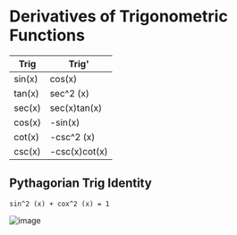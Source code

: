 # Derivatives of Trigonometric Functions

| Trig     | Trig'         |
|----------|---------------|
| sin(x)   | cos(x)        |
| tan(x)   | sec^2 (x)     |
| sec(x)   | sec(x)tan(x)  |
| cos(x)   | -sin(x)       |
| cot(x)   | -csc^2 (x)    |
| csc(x)   | -csc(x)cot(x) |

## Pythagorian Trig Identity
`sin^2 (x) + cox^2 (x) = 1`

![image](https://github.com/user-attachments/assets/0bff36d9-7e2b-4766-a47e-54a6d4aa751a)
